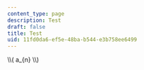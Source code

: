 ```yaml
---
content_type: page
description: Test
draft: false
title: Test
uid: 11fd0da6-ef5e-48ba-b544-e3b758ee6499
---
```

\\\\( a\_{n} \\\\)